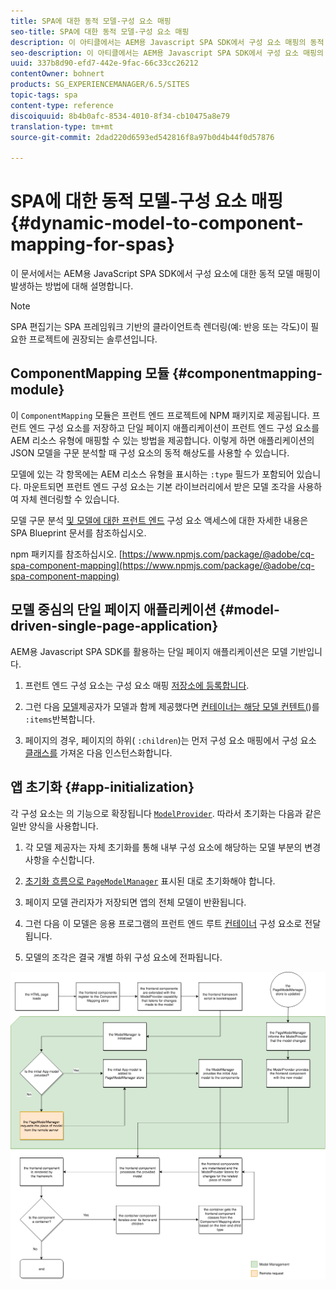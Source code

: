 ```yaml
---
title: SPA에 대한 동적 모델-구성 요소 매핑
seo-title: SPA에 대한 동적 모델-구성 요소 매핑
description: 이 아티클에서는 AEM용 Javascript SPA SDK에서 구성 요소 매핑의 동적 모델이 발생하는 방법에 대해 설명합니다.
seo-description: 이 아티클에서는 AEM용 Javascript SPA SDK에서 구성 요소 매핑의 동적 모델이 발생하는 방법에 대해 설명합니다.
uuid: 337b8d90-efd7-442e-9fac-66c33cc26212
contentOwner: bohnert
products: SG_EXPERIENCEMANAGER/6.5/SITES
topic-tags: spa
content-type: reference
discoiquuid: 8b4b0afc-8534-4010-8f34-cb10475a8e79
translation-type: tm+mt
source-git-commit: 2dad220d6593ed542816f8a97b0d4b44f0d57876

---
```



# SPA에 대한 동적 모델-구성 요소 매핑{#dynamic-model-to-component-mapping-for-spas}

이 문서에서는 AEM용 JavaScript SPA SDK에서 구성 요소에 대한 동적 모델 매핑이 발생하는 방법에 대해 설명합니다.

>[!NOTE]
>
>SPA 편집기는 SPA 프레임워크 기반의 클라이언트측 렌더링(예: 반응 또는 각도)이 필요한 프로젝트에 권장되는 솔루션입니다.

## ComponentMapping 모듈 {#componentmapping-module}

이 `ComponentMapping` 모듈은 프런트 엔드 프로젝트에 NPM 패키지로 제공됩니다. 프런트 엔드 구성 요소를 저장하고 단일 페이지 애플리케이션이 프런트 엔드 구성 요소를 AEM 리소스 유형에 매핑할 수 있는 방법을 제공합니다. 이렇게 하면 애플리케이션의 JSON 모델을 구문 분석할 때 구성 요소의 동적 해상도를 사용할 수 있습니다.

모델에 있는 각 항목에는 AEM 리소스 유형을 표시하는 `:type` 필드가 포함되어 있습니다. 마운트되면 프런트 엔드 구성 요소는 기본 라이브러리에서 받은 모델 조각을 사용하여 자체 렌더링할 수 있습니다.

모델 구문 분석 [및 모델에 대한 프런트 엔드](/help/sites-developing/spa-blueprint.md) 구성 요소 액세스에 대한 자세한 내용은 SPA Blueprint 문서를 참조하십시오.

npm 패키지를 참조하십시오. [https://www.npmjs.com/package/@adobe/cq-spa-component-mapping](https://www.npmjs.com/package/@adobe/cq-spa-component-mapping)

## 모델 중심의 단일 페이지 애플리케이션 {#model-driven-single-page-application}

AEM용 Javascript SPA SDK를 활용하는 단일 페이지 애플리케이션은 모델 기반입니다.

1. 프런트 엔드 구성 요소는 구성 요소 매핑 [저장소에 등록합니다](/help/sites-developing/spa-dynamic-model-to-component-mapping.md#componentmapping-module).
1. 그런 다음 [모델](/help/sites-developing/spa-blueprint.md#container)제공자가 모델과 함께 제공했다면 [컨테이너는 해당 모델 컨텐트(](/help/sites-developing/spa-blueprint.md#the-model-provider))를 `:items`반복합니다.

1. 페이지의 경우, 페이지의 하위( `:children`)는 먼저 구성 요소 매핑에서 구성 요소 [클래스를](/help/sites-developing/spa-blueprint.md#componentmapping) 가져온 다음 인스턴스화합니다.

## 앱 초기화 {#app-initialization}

각 구성 요소는 의 기능으로 확장됩니다 [ `ModelProvider`](/help/sites-developing/spa-blueprint.md#the-model-provider). 따라서 초기화는 다음과 같은 일반 양식을 사용합니다.

1. 각 모델 제공자는 자체 초기화를 통해 내부 구성 요소에 해당하는 모델 부분의 변경 사항을 수신합니다.
1. [ 초기화 흐름으로 `PageModelManager`](/help/sites-developing/spa-blueprint.md#pagemodelmanager) [](/help/sites-developing/spa-blueprint.md)표시된 대로 초기화해야 합니다.

1. 페이지 모델 관리자가 저장되면 앱의 전체 모델이 반환됩니다.
1. 그런 다음 이 모델은 응용 프로그램의 프런트 엔드 루트 [컨테이너](/help/sites-developing/spa-blueprint.md#container) 구성 요소로 전달됩니다.
1. 모델의 조각은 결국 개별 하위 구성 요소에 전파됩니다.

![app_model_initialization](assets/app_model_initialization.png)

